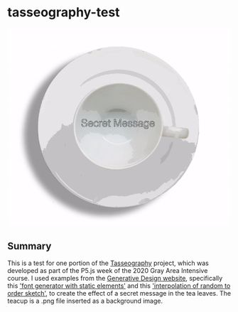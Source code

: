 # tasseography-test

![Tasseography test](tasseography-test.gif)

## Summary

This is a test for one portion of the [Tasseography](https://apoorvaraob.github.io/tea-reading/) project, which was developed as part of the P5.js week of the 2020 Gray Area Intensive course. I used examples from the [Generative Design website](http://www.generative-gestaltung.de/2/), specifically this ['font generator with static elements'](http://www.generative-gestaltung.de/2/sketches/?01_P/P_3_2_1_02) and this ['interpolation of random to order sketch'](http://www.generative-gestaltung.de/2/sketches/?02_M/M_1_2_01), to create the effect of a secret message in the tea leaves. The teacup is a .png file inserted as a background image.
